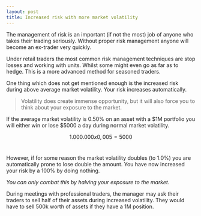 ```yaml
---
layout: post
title: Increased risk with more market volatility
---
```


The management of risk is an important (if not the most) job of anyone who takes their trading seriously. Without proper risk management anyone will become an ex-trader very quickly.

Under retail traders the most common risk management techniques are stop losses and working with units. Whilst some might even go as far as to hedge. This is a more advanced method for seasoned traders.

One thing which does not get mentioned enough is the increased risk during above average market volatility. Your risk increases automatically.

> Volatility does create immense opportunity, but it will also force you to think about your exposure to the market.

If the average market volatility is 0.50% on an asset with a $1M portfolio you will either win or lose $5000 a day during normal market volatility.

$$
1.000.000 x 0,005 = 5000
$$
⠀
⠀

However, if for some reason the market volatility doubles (to 1.0%) you are automatically prone to lose double the amount. You have now increased your risk by a 100% by doing nothing.

*You can only combat this by halving your exposure to the market.*

During meetings with professional traders, the manager may ask their traders to sell half of their assets during increased volatility. They would have to sell 500k worth of assets if they have a 1M position.
